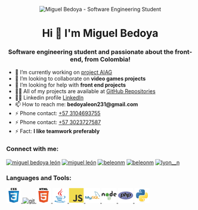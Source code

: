 <!DOCTYPE html>
<html lang="es">

<body>
    <p align="center">
        <img src="live%20streaming%20daily.gif" alt="Miguel Bedoya - Software Engineering Student" class="banner">
    </p>
    <h1 align="center">Hi 👋 I'm Miguel Bedoya</h1>
    <h3 align="center">Software engineering student and passionate about the front-end, from Colombia!</h3>

  <ul>
        <li>🔭 I’m currently working on <a href="https://github.com/Leonn231/proyecto-aiag">project AIAG</a></li>
        <li>👯 I’m looking to collaborate on <b>video games projects</b></li>
        <li>🤝 I’m looking for help with <b>front end projects</b></li>
        <li>👨‍💻 All of my projects are available at <a href="https://github.com/Leonn231?tab=repositories">GitHub Repositories</a></li>
        <li>👨‍💻 Linkedin profile <a href="https://www.linkedin.com/in/miguel-bedoya-león-725082343">LinkedIn</a></li>
        <li>📫 How to reach me: <b>bedoyaleon231@gmail.com</b></li>
        <li>⚡ Phone contact: <a href="tel:+573104693755">+57 3104693755</a></li>
        <li>⚡ Phone contact: <a href="tel:+573023727587">+57 3023727587</a></li>
        <li>⚡ Fact: <b>I like teamwork preferably</b></li>
    </ul>
</body>
</html>

<h3 align="left">Connect with me:</h3>
<p align="left">
<a href="https://linkedin.com/in/miguel-bedoya-león" target="blank"><img align="center" src="https://raw.githubusercontent.com/rahuldkjain/github-profile-readme-generator/master/src/images/icons/Social/linked-in-alt.svg" alt="miguel bedoya león" height="30" width="40" /></a>
<a href="https://fb.com/miguel-león" target="blank"><img align="center" src="https://raw.githubusercontent.com/rahuldkjain/github-profile-readme-generator/master/src/images/icons/Social/facebook.svg" alt="miguel león" height="30" width="40" /></a>
<a href="https://instagram.com/beleonm" target="blank"><img align="center" src="https://raw.githubusercontent.com/rahuldkjain/github-profile-readme-generator/master/src/images/icons/Social/instagram.svg" alt="beleonm" height="30" width="40" /></a>
<a href="https://www.youtube.com/c/beleonm" target="blank"><img align="center" src="https://raw.githubusercontent.com/rahuldkjain/github-profile-readme-generator/master/src/images/icons/Social/youtube.svg" alt="beleonm" height="30" width="40" /></a>
<a href="https://discord.gg/lyon__n" target="blank"><img align="center" src="https://raw.githubusercontent.com/rahuldkjain/github-profile-readme-generator/master/src/images/icons/Social/discord.svg" alt="lyon__n" height="30" width="40" /></a>
</p>

<h3 align="left">Languages and Tools:</h3>
<p align="left"> 
<a href="https://www.w3schools.com/css/" target="_blank" rel="noreferrer"> 
<img src="https://raw.githubusercontent.com/devicons/devicon/master/icons/css3/css3-original-wordmark.svg" alt="css3" width="40" height="40"/> </a> 
<a href="https://git-scm.com/" target="_blank" rel="noreferrer"> 
<img src="https://www.vectorlogo.zone/logos/git-scm/git-scm-icon.svg" alt="git" width="40" height="40"/> </a> 
<a href="https://www.w3.org/html/" target="_blank" rel="noreferrer"> 
<img src="https://raw.githubusercontent.com/devicons/devicon/master/icons/html5/html5-original-wordmark.svg" alt="html5" width="40" height="40"/> </a> 
<a href="https://www.java.com" target="_blank" rel="noreferrer"> 
<img src="https://raw.githubusercontent.com/devicons/devicon/master/icons/java/java-original.svg" alt="java" width="40" height="40"/> </a> 
<a href="https://developer.mozilla.org/en-US/docs/Web/JavaScript" target="_blank" rel="noreferrer"> 
<img src="https://raw.githubusercontent.com/devicons/devicon/master/icons/javascript/javascript-original.svg" alt="javascript" width="40" height="40"/> </a> 
<a href="https://www.mysql.com/" target="_blank" rel="noreferrer"> 
<img src="https://raw.githubusercontent.com/devicons/devicon/master/icons/mysql/mysql-original-wordmark.svg" alt="mysql" width="40" height="40"/> </a> 
<a href="https://nodejs.org" target="_blank" rel="noreferrer"> 
<img src="https://raw.githubusercontent.com/devicons/devicon/master/icons/nodejs/nodejs-original-wordmark.svg" alt="nodejs" width="40" height="40"/> </a> 
<a href="https://www.php.net" target="_blank" rel="noreferrer"> 
<img src="https://raw.githubusercontent.com/devicons/devicon/master/icons/php/php-original.svg" alt="php" width="40" height="40"/> </a> 
<a href="https://www.python.org" target="_blank" rel="noreferrer"> 
<img src="https://raw.githubusercontent.com/devicons/devicon/master/icons/python/python-original.svg" alt="python" width="40" height="40"/> </a> 
</p>
